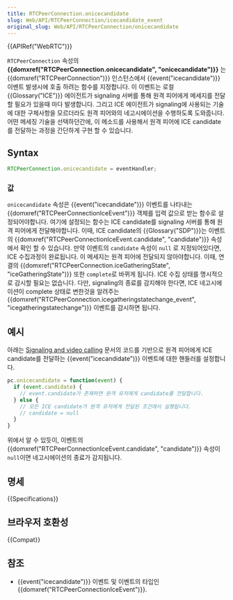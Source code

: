 ```yaml
---
title: RTCPeerConnection.onicecandidate
slug: Web/API/RTCPeerConnection/icecandidate_event
original_slug: Web/API/RTCPeerConnection/onicecandidate
---
```

{{APIRef("WebRTC")}}

`RTCPeerConnection` 속성의 **{{domxref("RTCPeerConnection.onicecandidate", "onicecandidate")}}** 는 {{domxref("RTCPeerConnection")}} 인스턴스에서 {{event("icecandidate")}} 이벤트 발생시에 호출 하려는 함수를 지정합니다. 이 이벤트는 로컬 {{Glossary("ICE")}} 에이전트가 signaling 서버를 통해 원격 피어에게 메세지를 전달 할 필요가 있을때 마다 발생합니다. 그리고 ICE 에이전트가 signaling에 사용되는 기술에 대한 구체사항을 모르더라도 원격 피어와의 네고시에이션을 수행하도록 도와줍니다. 어떤 메세징 기술을 선택하던간에, 이 메소드를 사용해서 원격 피어에 ICE candidate를 전달하는 과정을 간단하게 구현 할 수 있습니다.

## Syntax

```js
RTCPeerConnection.onicecandidate = eventHandler;
```

### 값

`onicecandidate` 속성은 {{event("icecandidate")}} 이벤트를 나타내는 {{domxref("RTCPeerConnectionIceEvent")}} 객체를 입력 값으로 받는 함수로 설정되어야합니다. 여기에 설정되는 함수는 ICE candidate를 signaling 서버를 통해 원격 피어에게 전달해야합니다. 이때, ICE candidate의 {{Glossary("SDP")}}는 이벤트의 {{domxref("RTCPeerConnectionIceEvent.candidate", "candidate")}} 속성에서 확인 할 수 있습니다. 만약 이벤트의 `candidate` 속성이 `null` 로 지정되어있다면, ICE 수집과정이 완료됩니다. 이 메세지는 원격 피어에 전달되지 않아야합니다. 이때, 연결의 {{domxref("RTCPeerConnection.iceGatheringState", "iceGatheringState")}} 또한 `complete`로 바뀌게 됩니다. ICE 수집 상태를 명시적으로 감시할 필요는 없습니다. 다만, signaling의 종료를 감지해야 한다면, ICE 네고시에이션이 complete 상태로 변한것을 알려주는 {{domxref("RTCPeerConnection.icegatheringstatechange_event", "icegatheringstatechange")}} 이벤트를 감시하면 됩니다.

## 예시

아래는 [Signaling and video calling](/ko/docs/Web/API/WebRTC_API/Signaling_and_video_calling) 문서의 코드를 기반으로 원격 피어에게 ICE candidate를 전달하는 {{event("icecandidate")}} 이벤트에 대한 핸들러를 설정합니다.

```js
pc.onicecandidate = function(event) {
  if (event.candidate) {
    // event.candidate가 존재하면 원격 유저에게 candidate를 전달합니다.
  } else {
    // 모든 ICE candidate가 원격 유저에게 전달된 조건에서 실행됩니다.
    // candidate = null
  }
}
```

위에서 알 수 있듯이, 이벤트의 {{domxref("RTCPeerConnectionIceEvent.candidate", "candidate")}} 속성이 `null`이면 네고시에이션의 종료가 감지됩니다.

## 명세

{{Specifications}}

## 브라우저 호환성

{{Compat}}

## 참조

- {{event("icecandidate")}} 이벤트 및 이벤트의 타입인 {{domxref("RTCPeerConnectionIceEvent")}}.
